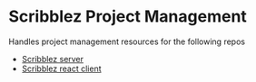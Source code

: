 # Scribblez Project Management

Handles project management resources for the following repos

- [Scribblez server](https://github.com/thebinarypenguin/scribblez-server)  
- [Scribblez react client](https://github.com/thebinarypenguin/scribblez-client)


